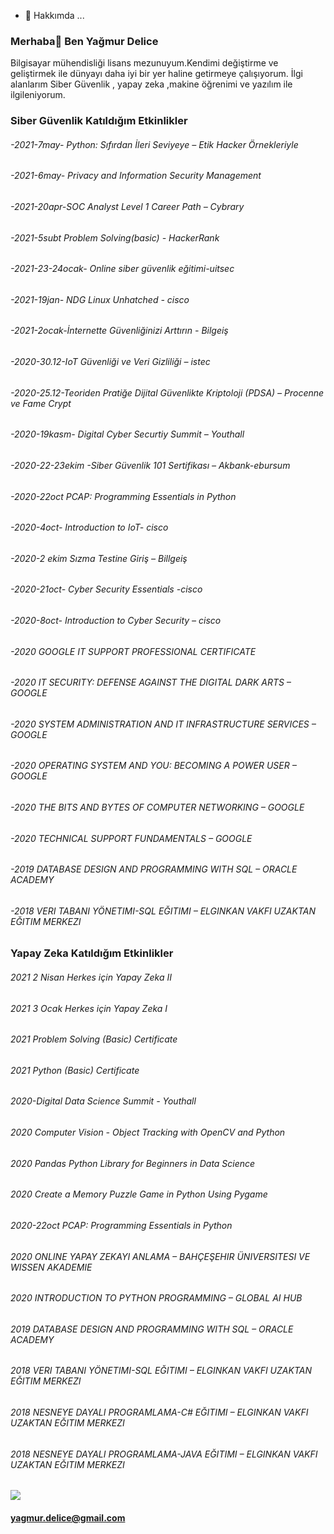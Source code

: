 - 💬 Hakkımda ...
### Merhaba👋 Ben Yağmur Delice

Bilgisayar mühendisliği lisans mezunuyum.Kendimi değiştirme ve geliştirmek ile  dünyayı daha iyi bir yer haline getirmeye çalışıyorum. İlgi alanlarım Siber Güvenlik , yapay zeka ,makine öğrenimi ve yazılım ile ilgileniyorum. 

<h3>Siber Güvenlik Katıldığım Etkinlikler</h3>

<h6>-2021-7may- Python: Sıfırdan İleri Seviyeye – Etik Hacker Örnekleriyle </h6>
<h6>-2021-6may- Privacy and Information Security Management </h6>
<h6>-2021-20apr-SOC Analyst Level 1 Career Path – Cybrary </h6>
<h6>-2021-5subt Problem Solving(basic) - HackerRank </h6>
<h6>-2021-23-24ocak- Online siber güvenlik eğitimi-uitsec </h6>
<h6>-2021-19jan- NDG Linux Unhatched - cisco </h6>
<h6>-2021-2ocak-İnternette Güvenliğinizi Arttırın - Bilgeiş </h6>
<h6>-2020-30.12-IoT Güvenliği ve Veri Gizliliği – istec </h6>
<h6>-2020-25.12-Teoriden Pratiğe Dijital Güvenlikte Kriptoloji (PDSA) – Procenne ve Fame Crypt </h6>
<h6>-2020-19kasm- Digital Cyber Securtiy Summit – Youthall
<h6>-2020-22-23ekim -Siber Güvenlik 101 Sertifikası – Akbank-ebursum </h6>
<h6>-2020-22oct PCAP: Programming Essentials in Python </h6>
<h6>-2020-4oct- Introduction to IoT- cisco </h6>
<h6>-2020-2 ekim Sızma Testine Giriş – Billgeiş </h6>
<h6>-2020-21oct- Cyber Security Essentials -cisco </h6>
<h6>-2020-8oct- Introduction to Cyber Security – cisco </h6>
<h6>-2020 GOOGLE IT SUPPORT PROFESSIONAL CERTIFICATE </h6>
<h6>-2020 IT SECURITY: DEFENSE AGAINST THE DIGITAL DARK ARTS – GOOGLE </h6>
<h6>-2020 SYSTEM ADMINISTRATION AND IT INFRASTRUCTURE SERVICES – GOOGLE </h6>
<h6>-2020 OPERATING SYSTEM AND YOU: BECOMING A POWER USER – GOOGLE </h6>
<h6>-2020 THE BITS AND BYTES OF COMPUTER NETWORKING – GOOGLE </h6>
<h6>-2020 TECHNICAL SUPPORT FUNDAMENTALS – GOOGLE </h6>
<h6>-2019 DATABASE DESIGN AND PROGRAMMING WITH SQL – ORACLE ACADEMY</h6>
<h6>-2018 VERI TABANI YÖNETIMI-SQL EĞITIMI – ELGINKAN VAKFI UZAKTAN EĞITIM MERKEZI </h6>
 









<h3>Yapay Zeka Katıldığım Etkinlikler</h3>

<h6>2021 2 Nisan Herkes için Yapay Zeka II</h6>
<h6>2021 3 Ocak Herkes için Yapay Zeka I</h6>
<h6>2021 Problem Solving (Basic) Certificate</h6>
<h6>2021 Python (Basic) Certificate</h6>
<h6>2020-Digital Data Science Summit - Youthall</h6>
<h6>2020 Computer Vision - Object Tracking with OpenCV and Python</h6>
<h6>2020 Pandas Python Library for Beginners in Data Science</h6>
<h6>2020 Create a Memory Puzzle Game in Python Using Pygame</h6>
<h6>2020-22oct PCAP: Programming Essentials in Python</h6>
<h6>2020 ONLINE YAPAY ZEKAYI ANLAMA – BAHÇEŞEHIR ÜNIVERSITESI VE WISSEN AKADEMIE </h6>
<h6>2020 INTRODUCTION TO PYTHON PROGRAMMING – GLOBAL AI HUB</h6>
<h6>2019 DATABASE DESIGN AND PROGRAMMING WITH SQL – ORACLE ACADEMY</h6>
<h6>2018 VERI TABANI YÖNETIMI-SQL EĞITIMI – ELGINKAN VAKFI UZAKTAN EĞITIM MERKEZI</h6>
<h6>2018 NESNEYE DAYALI PROGRAMLAMA-C# EĞITIMI – ELGINKAN VAKFI UZAKTAN EĞITIM MERKEZI </h6>
<h6>2018 NESNEYE DAYALI PROGRAMLAMA-JAVA EĞITIMI – ELGINKAN VAKFI UZAKTAN EĞITIM MERKEZI</h6>

<img src="https://e1.pngegg.com/pngimages/378/110/png-clipart-button-ui-system-icons-mail-mail-icon-art.png"><h4>yagmur.delice@gmail.com </h4>



